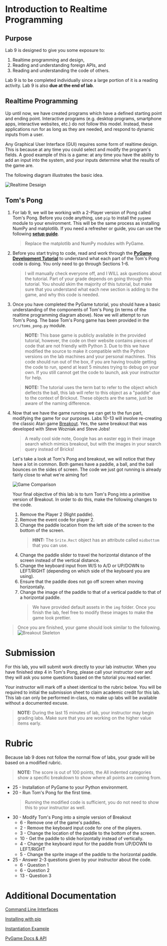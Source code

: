 # Introduction to Realtime Programming

## Purpose
Lab 9 is designed to give you some exposure to:
1. Realtime programming and design,
2. Reading and understanding foreign APIs, and
3. Reading and understanding the code of others.

Lab 9 is to be completed individually since a large portion of it is a reading activity.
Lab 9 is also __due at the end of lab__.

## Realtime Programming
Up until now, we have created programs which have a defined starting point and ending point.
Interactive programs (e.g. desktop programs, smartphone apps, interactive websites, etc.) do not follow this model.
Instead, these applications run for as long as they are needed, and respond to dynamic inputs from a user.

Any Graphical User Interface (GUI) requires some form of realtime design.
This is because at any time you could select and modify the program's fields.
A good example of this is a game: at any time you have the ability to add an input into the system, and your inputs determine what the results of the game are.

The following diagram illustrates the basic idea.

![Realtime Desaign](/docs/img/realtime_design_flowchart.png)

## Tom's Pong

1. For lab 9, we will be working with a 2-Player version of Pong called Tom's Pong.
   Before you code anything, use `pip` to install the `pygame` module to your environment.
   This will be the same process as installing NumPy and matplotlib.
   If you need a refresher or guide, you can use the following __[setup guide](docs/numpy_matplotlib_installation.md)__.
   > Replace the matplotlib and NumPy modules with PyGame.

2. Before you start trying to code, read and work through the __[PyGame Development Tutorial](https://www.pygame.org/docs/tut/MakeGames.html)__ to understand what each part of the Tom's Pong code is doing.
   You only need to go through Sections 1-6.
   > I will manually check everyone off, and I WILL ask questions about the tutorial.
   Part of your grade depends on going through this tutorial.
   You should skim the majority of this tutorial, but make sure that you understand what each new section is adding to the game, and why this code is needed.

3. Once you have completed the PyGame tutorial, you should have a basic understanding of the components of Tom's Pong (in terms of the realtime programming diagram above).
   Now we will attempt to run Tom's Pong.
   The base Tom's Pong game has been provided in the `src/toms_pong.py` module.
   > __NOTE:__ This base game is publicly available in the provided tutorial, however, the code on their website contains pieces of code that are not friendly with Python 3.
   Due to this we have modified the source to make it compatible with the Python versions on the lab machines and your personal machines.
   This code should run out of the box, if you are having trouble getting the code to run, spend at least 5 minutes trying to debug on your own.
   If you still cannot get the code to launch, ask your instructor for help.
   
   > __NOTE:__ The tutorial uses the term bat to refer to the object which deflects the ball, this lab will refer to this object as a "paddle" due to the context of Brickout.
   These objects are the same, just be aware of the naming difference.

4. Now that we have the game running we can get to the fun part, modifying the game for our purposes.
   Labs 10-13 will involve re-creating the classic Atari game [Breakout](https://en.wikipedia.org/wiki/Breakout_(video_game)).
   Yes, the same breakout that was developed with Steve Wozniak and Steve Jobs!
   
   > A really cool side note, Google has an easter egg in their image search which mimics breakout, but with the images in your search query instead of Bricks!
   
   Let's take a look at Tom's Pong and breakout, we will notice that they have a lot in common.
   Both games have a paddle, a ball, and the ball bounces on the sides of screen.
   The code we just got running is already fairly close to what we're aiming for!
   
   ![Game Comparison](/docs/img/game_comparison.png)
   
   Your final objective of this lab is to turn Tom's Pong into a primitive version of Breakout.
   In order to do this, make the following changes to the code.
   1. Remove the Player 2 (Right paddle).
   2. Remove the event code for player 2.
   3. Change the paddle location from the left side of the screen to the bottom of the screen.
      > __HINT:__ The `Srite.Rect` object has an attribute called `midbottom` that you can use.
   4. Change the paddle slider to travel the horizontal distance of the screen instead of the vertical distance.
   5. Change the keyboard input from W/S to A/D or UP/DOWN to LEFT/RIGHT (depending on which side of the keyboard you are using). 
   6. Ensure that the paddle does not go off screen when moving horizontally.
   7. Change the image of the paddle to that of a vertical paddle to that of a horizontal paddle.
      > We have provided default assets in the `img` folder.
      Once you finish the lab, feel free to modify these images to make the game look prettier.
      
> Once you are finished, your game should look similar to the following.
![Breakout Skeleton](docs/img/breakout_skeleton.png)
   
# Submission
For this lab, you will submit work directly to your lab instructor.
When you have finished step 4 in Tom's Pong, please call your instructor over and they will ask you some questions based on the tutorial you read earlier.

Your instructor will mark off a sheet identical to the rubric below. You will be required to initial the submission sheet to claim academic credit for this lab.
This lab can only be performed in-class, no make up labs will be available without a documented excuse.

> __NOTE:__ During the last 15 minutes of lab, your instructor may begin grading labs.
  Make sure that you are working on the higher value items early.

# Rubric
Because lab 9 does not follow the normal flow of labs, your grade will be based on a modified rubric.
> __NOTE:__ The score is out of 100 points, the All indented categories show a specific breakdown to show where all points are coming from.

* 25 - Installation of PyGame to your Python environment.
* 20 - Run Tom's Pong for the first time.
  > Running the modified code is sufficient, you do not need to show this to your instructor as well.
* 30 - Modify Tom's Pong into a simple version of Breakout
  * 6 - Remove one of the game's paddles.
  * 2 - Remove the keyboard input code for one of the players.
  * 3 - Change the location of the paddle to the bottom of the screen.
  * 10 - Get the paddle to slide horizontally instead of vertically.
  * 4 - Change the keyboard input for the paddle from UP/DOWN to LEFT/RIGHT
  * 5 - Change the sprite image of the paddle to the horizontal paddle.
* 25 - Answer 2-3 questions given by your instructor about the code.
  * 6 - Question 1
  * 6 - Question 2
  * 13 - Question 3

# Additional Documentation

[Command Line Interfaces](docs/cli.md)

[Installing with pip](docs/numpy_matplotlib_installation.md)

[Instantiation Example](docs/car_example.md)

[PyGame Docs & API](https://www.pygame.org/docs/)
